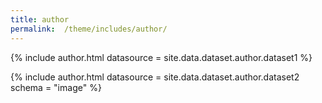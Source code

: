 ```yaml
---
title: author
permalink:  /theme/includes/author/
---
```

<!-- v1.2.117 pages/theme/includes/author.md-->

{% include author.html datasource = site.data.dataset.author.dataset1 %}

{% include author.html datasource = site.data.dataset.author.dataset2 schema = "image" %}
